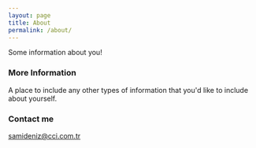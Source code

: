 ```yaml
---
layout: page
title: About
permalink: /about/
---
```


Some information about you!

### More Information

A place to include any other types of information that you'd like to include about yourself.

### Contact me

[samideniz@cci.com.tr](mailto:samideniz@cci.com.tr)
